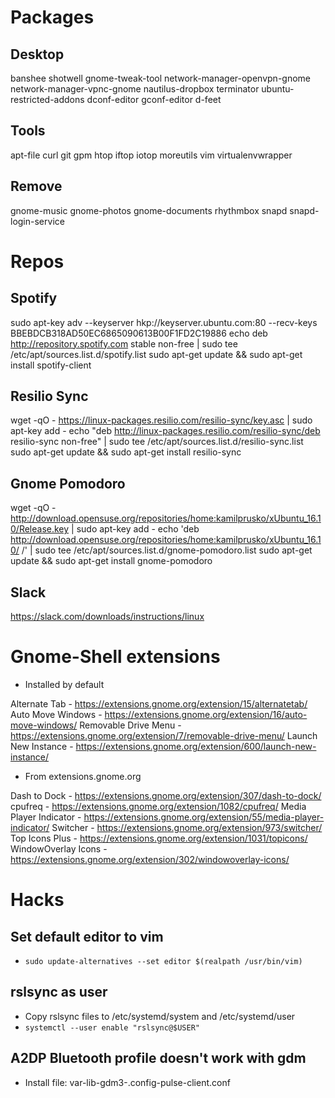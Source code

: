 Packages
===


Desktop
---
banshee shotwell
gnome-tweak-tool
network-manager-openvpn-gnome
network-manager-vpnc-gnome 
nautilus-dropbox
terminator
ubuntu-restricted-addons
dconf-editor
gconf-editor
d-feet 


Tools
---
apt-file
curl
git
gpm 
htop
iftop
iotop
moreutils
vim
virtualenvwrapper


Remove
---
gnome-music
gnome-photos
gnome-documents 
rhythmbox
snapd
snapd-login-service 


Repos
===

Spotify
---
sudo apt-key adv --keyserver hkp://keyserver.ubuntu.com:80 --recv-keys BBEBDCB318AD50EC6865090613B00F1FD2C19886
echo deb http://repository.spotify.com stable non-free | sudo tee /etc/apt/sources.list.d/spotify.list
sudo apt-get update && sudo apt-get install spotify-client

Resilio Sync
---
wget -qO - https://linux-packages.resilio.com/resilio-sync/key.asc | sudo apt-key add -
echo "deb http://linux-packages.resilio.com/resilio-sync/deb resilio-sync non-free" | sudo tee /etc/apt/sources.list.d/resilio-sync.list
sudo apt-get update && sudo apt-get install resilio-sync

Gnome Pomodoro
---
wget -qO - http://download.opensuse.org/repositories/home:kamilprusko/xUbuntu_16.10/Release.key | sudo apt-key add -
echo 'deb http://download.opensuse.org/repositories/home:kamilprusko/xUbuntu_16.10/ /' | sudo tee /etc/apt/sources.list.d/gnome-pomodoro.list
sudo apt-get update && sudo apt-get install gnome-pomodoro

Slack
---
https://slack.com/downloads/instructions/linux


Gnome-Shell extensions
===

* Installed by default

Alternate Tab - https://extensions.gnome.org/extension/15/alternatetab/
Auto Move Windows - https://extensions.gnome.org/extension/16/auto-move-windows/
Removable Drive Menu - https://extensions.gnome.org/extension/7/removable-drive-menu/
Launch New Instance - https://extensions.gnome.org/extension/600/launch-new-instance/

* From extensions.gnome.org

Dash to Dock - https://extensions.gnome.org/extension/307/dash-to-dock/
cpufreq - https://extensions.gnome.org/extension/1082/cpufreq/
Media Player Indicator - https://extensions.gnome.org/extension/55/media-player-indicator/
Switcher - https://extensions.gnome.org/extension/973/switcher/
Top Icons Plus - https://extensions.gnome.org/extension/1031/topicons/
WindowOverlay Icons - https://extensions.gnome.org/extension/302/windowoverlay-icons/

Hacks
===


Set default editor to vim
---
  * `sudo update-alternatives --set editor $(realpath /usr/bin/vim)`


rslsync as user
---

  * Copy rslsync files to /etc/systemd/system and /etc/systemd/user
  * `systemctl --user enable "rslsync@$USER"`


A2DP Bluetooth profile doesn't work with gdm
---
  * Install file: var-lib-gdm3-.config-pulse-client.conf

